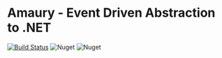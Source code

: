 # Amaury - Event Driven Abstraction to .NET

[![Build Status](https://dev.azure.com/acessocardvsts/Github/_apis/build/status/acesso-bankly.amaury?branchName=master)](https://dev.azure.com/acessocardvsts/Github/_build/latest?definitionId=698&branchName=master) ![Nuget](https://img.shields.io/nuget/v/Amaury) ![Nuget](https://img.shields.io/nuget/dt/Amaury)

